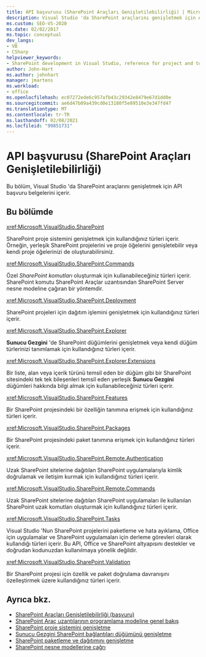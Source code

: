 ```yaml
---
title: API başvurusu (SharePoint Araçları Genişletilebilirliği) | Microsoft Docs
description: Visual Studio 'da SharePoint araçlarını genişletmek için API başvuru belgelerini inceleyin. Microsoft. VisualStudio. SharePoint gibi ilgili ad alanlarının listesini görüntüleyin.
ms.custom: SEO-VS-2020
ms.date: 02/02/2017
ms.topic: conceptual
dev_langs:
- VB
- CSharp
helpviewer_keywords:
- SharePoint development in Visual Studio, reference for project and tools extensibility
author: John-Hart
ms.author: johnhart
manager: jmartens
ms.workload:
- office
ms.openlocfilehash: ec07272ede6c957afb43c29342e8479e67d1dd0e
ms.sourcegitcommit: ae6d47b09a439cd0e13180f5e89510e3e347fd47
ms.translationtype: MT
ms.contentlocale: tr-TR
ms.lasthandoff: 02/08/2021
ms.locfileid: "99851731"
---
```

# <a name="api-reference-sharepoint-tools-extensibility"></a>API başvurusu (SharePoint Araçları Genişletilebilirliği)
  Bu bölüm, Visual Studio 'da SharePoint araçlarını genişletmek için API başvuru belgelerini içerir.

## <a name="in-this-section"></a>Bu bölümde
 <xref:Microsoft.VisualStudio.SharePoint>

 SharePoint proje sistemini genişletmek için kullandığınız türleri içerir. Örneğin, yerleşik SharePoint projelerini ve proje öğelerini genişletebilir veya kendi proje öğelerinizi de oluşturabilirsiniz.

 <xref:Microsoft.VisualStudio.SharePoint.Commands>

 Özel *SharePoint komutları* oluşturmak için kullanabileceğiniz türleri içerir. SharePoint komutu SharePoint Araçlar uzantısından SharePoint Server nesne modeline çağıran bir yöntemdir.

 <xref:Microsoft.VisualStudio.SharePoint.Deployment>

 SharePoint projeleri için dağıtım işlemini genişletmek için kullandığınız türleri içerir.

 <xref:Microsoft.VisualStudio.SharePoint.Explorer>

 **Sunucu Gezgini** 'de SharePoint düğümlerini genişletmek veya kendi düğüm türlerinizi tanımlamak için kullandığınız türleri içerir.

 <xref:Microsoft.VisualStudio.SharePoint.Explorer.Extensions>

 Bir liste, alan veya içerik türünü temsil eden bir düğüm gibi bir SharePoint sitesindeki tek tek bileşenleri temsil eden yerleşik **Sunucu Gezgini** düğümleri hakkında bilgi almak için kullanabileceğiniz türleri içerir.

 <xref:Microsoft.VisualStudio.SharePoint.Features>

 Bir SharePoint projesindeki bir özelliğin tanımına erişmek için kullandığınız türleri içerir.

 <xref:Microsoft.VisualStudio.SharePoint.Packages>

 Bir SharePoint projesindeki paket tanımına erişmek için kullandığınız türleri içerir.

 <xref:Microsoft.VisualStudio.SharePoint.Remote.Authentication>

 Uzak SharePoint sitelerine dağıtılan SharePoint uygulamalarıyla kimlik doğrulamak ve iletişim kurmak için kullandığınız türleri içerir.

 <xref:Microsoft.VisualStudio.SharePoint.Remote.Commands>

 Uzak SharePoint sitelerine dağıtılan SharePoint uygulamaları ile kullanılan SharePoint uzak komutları oluşturmak için kullandığınız türleri içerir.

 <xref:Microsoft.VisualStudio.SharePoint.Tasks>

 Visual Studio 'Nun SharePoint projelerini paketleme ve hata ayıklama, Office için uygulamalar ve SharePoint uygulamaları için derleme görevleri olarak kullandığı türleri içerir. Bu API, Office ve SharePoint altyapısını destekler ve doğrudan kodunuzdan kullanılmaya yönelik değildir.

 <xref:Microsoft.VisualStudio.SharePoint.Validation>

 Bir SharePoint projesi için özellik ve paket doğrulama davranışını özelleştirmek üzere kullandığınız türleri içerir.

## <a name="see-also"></a>Ayrıca bkz.
- [SharePoint Araçları Genişletilebilirliği &#40;başvuru&#41;](../sharepoint/reference-sharepoint-tools-extensibility.md)
- [SharePoint Araç uzantılarının programlama modeline genel bakış](../sharepoint/overview-of-the-programming-model-of-sharepoint-tools-extensions.md)
- [SharePoint proje sistemini genişletme](../sharepoint/extending-the-sharepoint-project-system.md)
- [Sunucu Gezgini SharePoint bağlantıları düğümünü genişletme](../sharepoint/extending-the-sharepoint-connections-node-in-server-explorer.md)
- [SharePoint paketleme ve dağıtımını genişletme](../sharepoint/extending-sharepoint-packaging-and-deployment.md)
- [SharePoint nesne modellerine çağrı](../sharepoint/calling-into-the-sharepoint-object-models.md)
